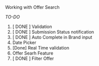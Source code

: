 Working with
Offer Search

*TO-DO*
1. [ DONE ] Validation
2. [ DONE ] Submission Status notification
3. [ DONE ] Auto Complete in Brand input
4. Date Picker
5. [Done] Real Time validation
6. Offer Searh Feature
7. [ DONE ] Filter Offer